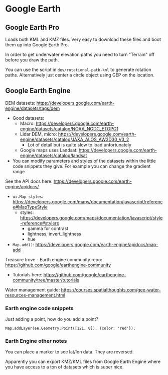# Google Earth

## Google Earth Pro

Loads both KML and KMZ files. Very easy to download these files and boot them up into Google Earth Pro.

In order to get underwater elevation paths you need to turn "Terrain" off before you draw the path.

You can use the script in `dev/rotational-path-kml` to generate rotation paths. Alternatively just center a circle object using GEP on the location.

## Google Earth Engine

DEM datasets: https://developers.google.com/earth-engine/datasets/tags/dem
- Good datasets:
	- Macro: https://developers.google.com/earth-engine/datasets/catalog/NOAA_NGDC_ETOPO1
	- Lidar DEM, micro: https://developers.google.com/earth-engine/datasets/catalog/JAXA_ALOS_AW3D30_V3_2
		- Lot of detail but is quite slow to load unfortunately
	- Google maps uses Landsat: https://developers.google.com/earth-engine/datasets/catalog/landsat
- You can modify parameters and styles of the datasets within the little code snippets they give. For example you can change the gradient range

See the API docs here: https://developers.google.com/earth-engine/apidocs/
- `ui.Map styles`: https://developers.google.com/maps/documentation/javascript/reference#MapTypeStyle
	- styles: https://developers.google.com/maps/documentation/javascript/style-reference#stylers
		- gamma for contrast
		- lightness, invert_lightness
		- hue
- `Map.add()`: https://developers.google.com/earth-engine/apidocs/map-add

Treasure trove - Earth engine community repo: https://github.com/google/earthengine-community
- Tutorials here: https://github.com/google/earthengine-community/tree/master/tutorials

Water management guide: https://courses.spatialthoughts.com/gee-water-resources-management.html

### Earth engine code snippets

Just adding a point, how do you add a point?

```
Map.addLayer(ee.Geometry.Point([121, 0]), {color: 'red'});
```

### Earth Engine other notes

You can place a marker to see lat/lon data. They are reversed.

Apparently you can export KMZ/KML files from Google Earth Engine where you have access to a ton of datasets which is super nice.
